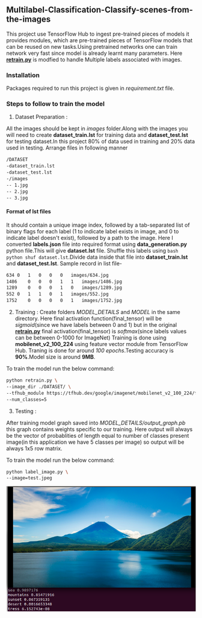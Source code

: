 ## Multilabel-Classification-Classify-scenes-from-the-images

This project use TensorFlow Hub to ingest pre-trained pieces of models it provides modules, which are pre-trained pieces of TensorFlow models that can be reused on new tasks.Using pretrained networks one can train network very fast since model is already learnt many 
parameters.
Here **[retrain.py](https://github.com/tensorflow/hub/blob/master/examples/image_retraining/retrain.py)** is modfied to handle Multiple labels associated with images.

### Installation
Packages required to run this project is given in *requirement.txt* file.

### Steps to follow to train the model
1) Dataset Preparation :

All the images should be kept in *images* folder.Along with the images you will need to create **dataset_train.lst** for training data and **dataset_test.lst** for testing dataset.In this project 80% of data used in training and 20% data used in testing. Arrange files in following manner
```bash
/DATASET
-dataset_train.lst
-dataset_test.lst
-/images
-- 1.jpg
-- 2.jpg
-- 3.jpg
```
#### Format of lst files
It should contain a unique image index, followed by a tab-separated list of binary flags for each label (1 to indicate label exists in image, and 0 to indicate label doesn't exist), followed by a path to the image.
Here I converted **labels.json** file into required format using **data_generation.py** python file.This will give **dataset.lst** file.
Shuffle this labels using ```bash python shuf dataset.lst```.Divide data inside that file into **dataset_train.lst** and **dataset_test.lst**. 
Sample record in list file-
```bash
634	0	1	0	0	0	images/634.jpg	
1486	0	0	0	1	1	images/1486.jpg	
1289	0	0	0	1	0	images/1289.jpg	
552	0	1	1	0	1	images/552.jpg	
1752	0	0	0	0	1	images/1752.jpg	
```

2) Training :
Create folders *MODEL_DETAILS* and *MODEL* in the same directory.
Here final activation function(final_tensor) will be *sigmoid*(since we have labels between 0 and 1) but in the original **[retrain.py](https://github.com/tensorflow/hub/blob/master/examples/image_retraining/retrain.py)** final activation(final_tensor) is *softmax*(since labels values can be between 0-1000 for ImageNet)
Training is done using **mobilenet_v2_100_224** using feature vector module from TensorFlow Hub.
Traning is done for around *100 epochs*.Testing accuracy is **90%**.Model size is around **9MB**.

To train the model run the below command:
```bash
python retrain.py \
--image_dir ./DATASET/ \
--tfhub_module https://tfhub.dev/google/imagenet/mobilenet_v2_100_224/feature_vector/2 \
--num_classes=5
```

3) Testing :

After training model graph saved into *MODEL_DETAILS/output_graph.pb* this graph contains weights specific to our training.
Here output will always be the vector of probablities of length equal to number of classes present image(in this application we have 5 
classes per image) so output will be always 1x5 row matrix.

To train the model run the below command:
```bash
python label_image.py \
--image=test.jpeg
```

![sample-result](result.png)
